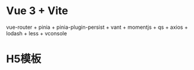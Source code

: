 # Vue 3 + Vite
vue-router + pinia + pinia-plugin-persist + vant + momentjs + qs + axios + lodash + less + vconsole
# H5模板


